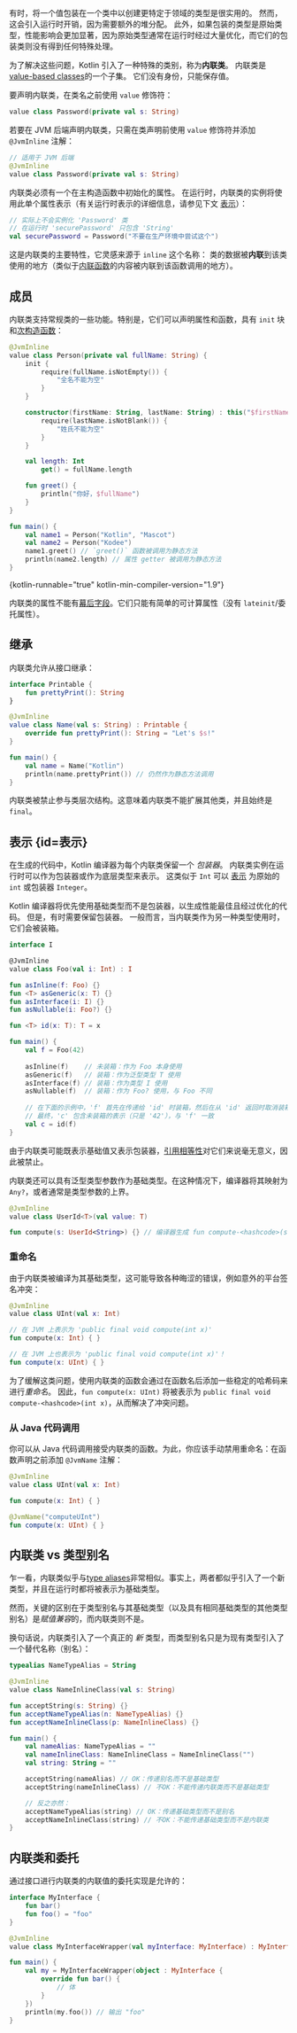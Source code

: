 [//]: # (title: 内联值类)

有时，将一个值包装在一个类中以创建更特定于领域的类型是很实用的。
然而，这会引入运行时开销，因为需要额外的堆分配。
此外，如果包装的类型是原始类型，性能影响会更加显著，因为原始类型通常在运行时经过大量优化，而它们的包装类则没有得到任何特殊处理。

为了解决这些问题，Kotlin 引入了一种特殊的类别，称为**内联类**。
内联类是[value-based classes](https://github.com/Kotlin/KEEP/blob/master/notes/value-classes.md)的一个子集。
它们没有身份，只能保存值。

要声明内联类，在类名之前使用 `value` 修饰符：

```kotlin
value class Password(private val s: String)
```

若要在 JVM 后端声明内联类，只需在类声明前使用 `value` 修饰符并添加 `@JvmInline` 注解：

```kotlin
// 适用于 JVM 后端
@JvmInline
value class Password(private val s: String)
```

内联类必须有一个在主构造函数中初始化的属性。
在运行时，内联类的实例将使用此单个属性表示（有关运行时表示的详细信息，请参见下文 [表示](#表示)）：

```kotlin
// 实际上不会实例化 'Password' 类
// 在运行时 'securePassword' 只包含 'String'
val securePassword = Password("不要在生产环境中尝试这个")
```

这是内联类的主要特性，它灵感来源于 `inline` 这个名称：
类的数据被**内联**到该类使用的地方（类似于[内联函数](inline-functions.md)的内容被内联到该函数调用的地方）。

[// TODO]: (校对至此处)

## 成员

内联类支持常规类的一些功能。特别是，它们可以声明属性和函数，具有 `init` 块和[次构造函数](classes.md#secondary-constructors)：

```kotlin
@JvmInline
value class Person(private val fullName: String) {
    init {
        require(fullName.isNotEmpty()) {
            "全名不能为空"
        }
    }

    constructor(firstName: String, lastName: String) : this("$firstName $lastName") {
        require(lastName.isNotBlank()) {
            "姓氏不能为空"
        }
    }

    val length: Int
        get() = fullName.length

    fun greet() {
        println("你好，$fullName")
    }
}

fun main() {
    val name1 = Person("Kotlin", "Mascot")
    val name2 = Person("Kodee")
    name1.greet() // `greet()` 函数被调用为静态方法
    println(name2.length) // 属性 getter 被调用为静态方法
}
```
{kotlin-runnable="true" kotlin-min-compiler-version="1.9"}

内联类的属性不能有[幕后字段](properties.md#幕后字段)。它们只能有简单的可计算属性（没有 `lateinit`/委托属性）。

## 继承

内联类允许从接口继承：

```kotlin
interface Printable {
    fun prettyPrint(): String
}

@JvmInline
value class Name(val s: String) : Printable {
    override fun prettyPrint(): String = "Let's $s!"
}

fun main() {
    val name = Name("Kotlin")
    println(name.prettyPrint()) // 仍然作为静态方法调用
}
```

内联类被禁止参与类层次结构。这意味着内联类不能扩展其他类，并且始终是 `final`。

## 表示 {id=表示}

在生成的代码中，Kotlin 编译器为每个内联类保留一个 *包装器*。
内联类实例在运行时可以作为包装器或作为底层类型来表示。
这类似于 `Int` 可以 [表示](numbers.md#boxing-and-caching-numbers-on-the-java-virtual-machine) 为原始的 `int` 或包装器 `Integer`。

Kotlin 编译器将优先使用基础类型而不是包装器，以生成性能最佳且经过优化的代码。
但是，有时需要保留包装器。
一般而言，当内联类作为另一种类型使用时，它们会被装箱。

```kotlin
interface I

@JvmInline
value class Foo(val i: Int) : I

fun asInline(f: Foo) {}
fun <T> asGeneric(x: T) {}
fun asInterface(i: I) {}
fun asNullable(i: Foo?) {}

fun <T> id(x: T): T = x

fun main() {
    val f = Foo(42) 
    
    asInline(f)    // 未装箱：作为 Foo 本身使用
    asGeneric(f)   // 装箱：作为泛型类型 T 使用
    asInterface(f) // 装箱：作为类型 I 使用
    asNullable(f)  // 装箱：作为 Foo? 使用，与 Foo 不同
    
    // 在下面的示例中，'f' 首先在传递给 'id' 时装箱，然后在从 'id' 返回时取消装箱
    // 最终，'c' 包含未装箱的表示（只是 '42'），与 'f' 一致
    val c = id(f)  
}
```

由于内联类可能既表示基础值又表示包装器，[引用相等性](equality.md#referential-equality)对它们来说毫无意义，因此被禁止。

内联类还可以具有泛型类型参数作为基础类型。在这种情况下，编译器将其映射为`Any?`，或者通常是类型参数的上界。

```kotlin
@JvmInline
value class UserId<T>(val value: T)

fun compute(s: UserId<String>) {} // 编译器生成 fun compute-<hashcode>(s: Any?)
```

### 重命名

由于内联类被编译为其基础类型，这可能导致各种晦涩的错误，例如意外的平台签名冲突：

```kotlin
@JvmInline
value class UInt(val x: Int)

// 在 JVM 上表示为 'public final void compute(int x)'
fun compute(x: Int) { }

// 在 JVM 上也表示为 'public final void compute(int x)'！
fun compute(x: UInt) { }
```

为了缓解这类问题，使用内联类的函数会通过在函数名后添加一些稳定的哈希码来进行*重命名*。
因此，`fun compute(x: UInt)` 将被表示为 `public final void compute-<hashcode>(int x)`，从而解决了冲突问题。

### 从 Java 代码调用

你可以从 Java 代码调用接受内联类的函数。为此，你应该手动禁用重命名：在函数声明之前添加 `@JvmName` 注解：

```kotlin
@JvmInline
value class UInt(val x: Int)

fun compute(x: Int) { }

@JvmName("computeUInt")
fun compute(x: UInt) { }
```

## 内联类 vs 类型别名

乍一看，内联类似乎与[type aliases](type-aliases.md)非常相似。事实上，两者都似乎引入了一个新类型，并且在运行时都将被表示为基础类型。

然而，关键的区别在于类型别名与其基础类型（以及具有相同基础类型的其他类型别名）是*赋值兼容*的，而内联类则不是。

换句话说，内联类引入了一个真正的 _新_ 类型，而类型别名只是为现有类型引入了一个替代名称（别名）：

```kotlin
typealias NameTypeAlias = String

@JvmInline
value class NameInlineClass(val s: String)

fun acceptString(s: String) {}
fun acceptNameTypeAlias(n: NameTypeAlias) {}
fun acceptNameInlineClass(p: NameInlineClass) {}

fun main() {
    val nameAlias: NameTypeAlias = ""
    val nameInlineClass: NameInlineClass = NameInlineClass("")
    val string: String = ""

    acceptString(nameAlias) // OK：传递别名而不是基础类型
    acceptString(nameInlineClass) // 不OK：不能传递内联类而不是基础类型

    // 反之亦然：
    acceptNameTypeAlias(string) // OK：传递基础类型而不是别名
    acceptNameInlineClass(string) // 不OK：不能传递基础类型而不是内联类
}
```

## 内联类和委托

通过接口进行内联类的内联值的委托实现是允许的：

```kotlin
interface MyInterface {
    fun bar()
    fun foo() = "foo"
}

@JvmInline
value class MyInterfaceWrapper(val myInterface: MyInterface) : MyInterface by myInterface

fun main() {
    val my = MyInterfaceWrapper(object : MyInterface {
        override fun bar() {
            // 体
        }
    })
    println(my.foo()) // 输出 "foo"
}
```
